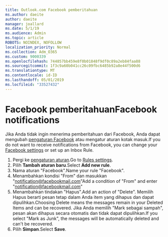 ```yaml
---
title: Outlook.com Facebook pemberitahuan
ms.author: daeite
author: daeite
manager: joallard
ms.date: 5/1/19
ms.audience: Admin
ms.topic: article
ROBOTS: NOINDEX, NOFOLLOW
localization_priority: Normal
ms.collection: Adm_O365
ms.custom: 9000339
ms.openlocfilehash: 744857bb459e8f0b01848f9df0c89a2eb84faa88
ms.sourcegitcommit: 1f3c9a60b041cc26c09fbc6485b92a8e44f500d6
ms.translationtype: MT
ms.contentlocale: id-ID
ms.lasthandoff: 05/01/2019
ms.locfileid: "33527432"
---
```

# <a name="facebook-notifications"></a><span data-ttu-id="3ddb3-102">Facebook pemberitahuan</span><span class="sxs-lookup"><span data-stu-id="3ddb3-102">Facebook notifications</span></span>

<span data-ttu-id="3ddb3-103">Jika Anda tidak ingin menerima pemberitahuan dari Facebook, Anda dapat mengubah [pengaturan Facebook](https://www.facebook.com/settings?tab=notifications) atau mengatur aturan kotak masuk.</span><span class="sxs-lookup"><span data-stu-id="3ddb3-103">If you do not want to receive notifications from Facebook, you can change your [Facebook settings](https://www.facebook.com/settings?tab=notifications) or set up an Inbox Rule.</span></span>

1. <span data-ttu-id="3ddb3-104">Pergi ke [pengaturan aturan](https://outlook.live.com/mail/options/mail/rules/inboxRules).</span><span class="sxs-lookup"><span data-stu-id="3ddb3-104">Go to [Rules settings](https://outlook.live.com/mail/options/mail/rules/inboxRules).</span></span>
1. <span data-ttu-id="3ddb3-105">Pilih **Tambah aturan baru**.</span><span class="sxs-lookup"><span data-stu-id="3ddb3-105">Select **Add new rule**.</span></span>
1. <span data-ttu-id="3ddb3-106">Nama aturan "Facebook".</span><span class="sxs-lookup"><span data-stu-id="3ddb3-106">Name your rule "Facebook".</span></span>
1. <span data-ttu-id="3ddb3-107">Menambahkan kondisi "From" dan masukkan "notification@facebookmail.com"</span><span class="sxs-lookup"><span data-stu-id="3ddb3-107">Add a condition of "From" and enter "notification@facebookmail.com"</span></span>
1. <span data-ttu-id="3ddb3-108">Menambahkan tindakan "Hapus".</span><span class="sxs-lookup"><span data-stu-id="3ddb3-108">Add an action of "Delete".</span></span> <span data-ttu-id="3ddb3-109">Memilih Hapus berarti pesan tetap dalam Anda item yang dihapus dan dapat dipulihkan.</span><span class="sxs-lookup"><span data-stu-id="3ddb3-109">Choosing Delete means the messages remain in your Deleted Items and can be recovered.</span></span> <span data-ttu-id="3ddb3-110">Jika Anda memilih "Mark sebagai sampah", pesan akan dihapus secara otomatis dan tidak dapat dipulihkan.</span><span class="sxs-lookup"><span data-stu-id="3ddb3-110">If you select "Mark as Junk", the messages will be automatically deleted and can't be recovered.</span></span>
1. <span data-ttu-id="3ddb3-111">Pilih **Simpan**.</span><span class="sxs-lookup"><span data-stu-id="3ddb3-111">Select **Save**.</span></span>